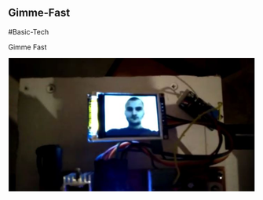 ## Gimme-Fast

#Basic-Tech 

 Gimme Fast 

![Kral](https://github.com/Berken-demirel/Gimme-Fast/blob/master/Image/emre.JPG)
